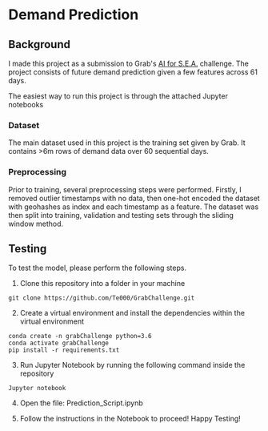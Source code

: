 # Demand Prediction

## Background
I made this project as a submission to Grab's <a href = "https://www.aiforsea.com/challenges">AI for S.E.A.</a> challenge. The project consists of future demand prediction given a few features across 61 days.

The easiest way to run this project is through the attached Jupyter notebooks

### Dataset
The main dataset used in this project is the training set given by Grab. It contains >6m rows of demand data over 60 sequential days. 

### Preprocessing
Prior to training, several preprocessing steps were performed.  Firstly, I removed outlier timestamps with no data, then one-hot encoded the dataset with geohashes as index and each timestamp as a feature. The dataset was then split into training, validation and testing sets through the sliding window method. 


## Testing

To test the model, please perform the following steps.

1. Clone this repository into a folder in your machine
```
git clone https://github.com/Te000/GrabChallenge.git
```
2. Create a virtual environment and install the dependencies within the virtual environment
```
conda create -n grabChallenge python=3.6
conda activate grabChallenge
pip install -r requirements.txt
```
3. Run Jupyter Notebook by running the following command inside the repository
```
Jupyter notebook
```

4. Open the file: Prediction_Script.ipynb

5. Follow the instructions in the Notebook to proceed! Happy Testing!
